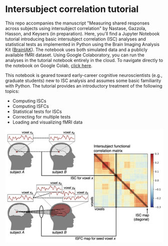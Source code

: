 # Intersubject correlation tutorial
This repo accompanies the manuscript "Measuring shared responses across subjects using intersubject correlation" by Nastase, Gazzola, Hasson, and Keysers (in preparation). Here, you'll find a Jupyter Notebook tutorial introducing basic intersubject correlation (ISC) analyses and statistical tests as implemented in Python using the Brain Imaging Analysis Kit ([BrainIAK](http://brainiak.org/)). The notebook uses both simulated data and a publicly available fMRI dataset. Using Google Colaboratory, you can run the analyses in the tutorial notebook entirely in the cloud. To navigate directly to the notebook on Google Colab, [click here](https://colab.research.google.com/github/snastase/isc-tutorial/blob/master/isc_tutorial.ipynb).

This notebook is geared toward early-career cognitive neuroscientists (e.g., graduate students) new to ISC analysis and assumes some basic familiarity with Python. The tutorial provides an introductory treatment of the following topics:
* Computing ISCs
* Computing ISFCs
* Statistical tests for ISCs
* Correcting for multiple tests
* Loading and visualizing fMRI data

![Alt text](./figure_3.png?raw=true?s=10 "ISC and ISFC analysis schematic")
